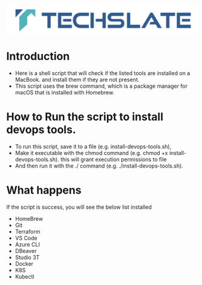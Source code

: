 ![TechSlate](../../global/images/ts.png)

# Introduction

- Here is a shell script that will check if the listed tools are installed on a MacBook. and install them if they are not present. 
- This script uses the brew command, which is a package manager for macOS that is installed with Homebrew.

# How to Run the script to install devops tools.

- To run this script, save it to a file (e.g. install-devops-tools.sh), <br>
- Make it executable with the chmod command (e.g. chmod +x install-devops-tools.sh). this will grant execution permissions to file <br>
- And then run it with the ./ command (e.g. ./install-devops-tools.sh).

# What happens

If the script is success, you will see the below list installed
- HomeBrew 
- Git
- Terraform
- VS Code
- Azure CLI
- DBeaver
- Studio 3T
- Docker
- K8S
- Kubectl

